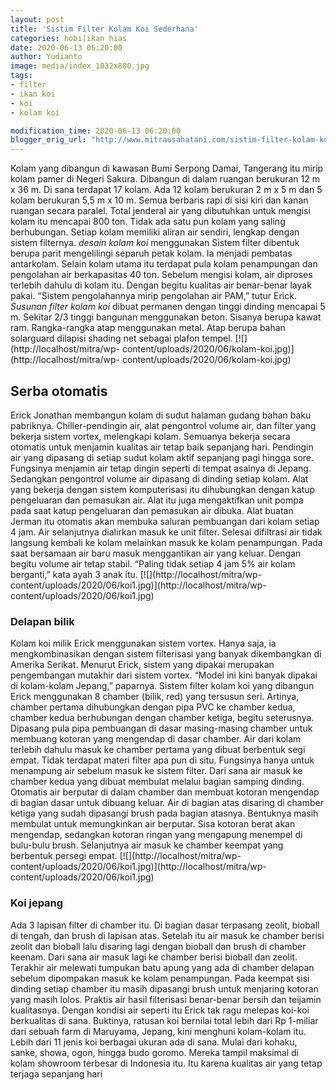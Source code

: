 ```yaml
---
layout: post
title: 'Sistim Filter Kolam Koi Sederhana'
categories: hobi|ikan hias
date: 2020-06-13 06:20:00
author: Yudianto
image: media/index_1032x800.jpg
tags:
- filter
- ikan koi
- koi
- kolam koi

modification_time: 2020-06-13 06:20:00
blogger_orig_url: "http://www.mitrausahatani.com/sistim-filter-kolam-koi-sederhana.html"
---
```


Kolam yang dibangun di kawasan Bumi Serpong Damai, Tangerang itu mirip kolam
pamer di Negeri Sakura. Dibangun di dalam ruangan berukuran 12 m x 36 m. Di
sana terdapat 17 kolam. Ada 12 kolam berukuran 2 m x 5 m dan 5 kolam berukuran
5,5 m x 10 m. Semua berbaris rapi di sisi kiri dan kanan ruangan secara
paralel. Total jenderal air yang dibutuhkan untuk mengisi kolam itu mencapai
800 ton. Tidak ada satu pun kolam yang saling berhubungan. Setiap kolam
memiliki aliran air sendiri, lengkap dengan sistem filternya. _desain kolam
koi_ menggunakan Sistem filter dibentuk berupa parit mengelilingi separuh
petak kolam. Ia menjadi pembatas antarkolam. Selain kolam utama itu terdapat
pula kolam penampungan dan pengolahan air berkapasitas 40 ton. Sebelum mengisi
kolam, air diproses terlebih dahulu di kolam itu. Dengan begitu kualitas air
benar-benar layak pakai. “Sistem pengolahannya mirip pengolahan air PAM,”
tutur Erick. _Susunan filter kolam koi_ dibuat permanen dengan tinggi dinding
mencapai 5 m. Sekitar 2/3 tinggi bangunan menggunakan beton. Sisanya berupa
kawat ram. Rangka-rangka atap menggunakan metal. Atap berupa bahan solarguard
dilapisi shading net sebagai plafon tempel. [![](http://localhost/mitra/wp-
content/uploads/2020/06/kolam-koi.jpg)](http://localhost/mitra/wp-
content/uploads/2020/06/kolam-koi.jpg)

## Serba otomatis

Erick Jonathan membangun kolam di sudut halaman gudang bahan baku pabriknya.
Chiller-pendingin air, alat pengontrol volume air, dan filter yang bekerja
sistem vortex, melengkapi kolam. Semuanya bekerja secara otomatis untuk
menjamin kualitas air tetap baik sepanjang hari. Pendingin air yang dipasang
di setiap sudut kolam aktif sepanjang pagi hingga sore. Fungsinya menjamin air
tetap dingin seperti di tempat asalnya di Jepang. Sedangkan pengontrol volume
air dipasang di dinding setiap kolam. Alat yang bekerja dengan sistem
komputerisasi itu dihubungkan dengan katup pengeluaran dan pemasukan air. Alat
itu juga mengaktifkan unit pompa pada saat katup pengeluaran dan pemasukan air
dibuka. Alat buatan Jerman itu otomatis akan membuka saluran pembuangan dari
kolam setiap 4 jam. Air selanjutnya dialirkan masuk ke unit filter. Selesai
difiltrasi air tidak langsung kembali ke kolam melainkan masuk ke kolam
penampungan. Pada saat bersamaan air baru masuk menggantikan air yang keluar.
Dengan begitu volume air tetap stabil. “Paling tidak setiap 4 jam 5% air kolam
berganti,” kata ayah 3 anak itu. [![](http://localhost/mitra/wp-
content/uploads/2020/06/koi1.jpg)](http://localhost/mitra/wp-
content/uploads/2020/06/koi1.jpg)

### Delapan bilik

Kolam koi milik Erick menggunakan sistem vortex. Hanya saja, ia
mengkombinasikan dengan sistem filterisasi yang banyak dikembangkan di Amerika
Serikat. Menurut Erick, sistem yang dipakai merupakan pengembangan mutakhir
dari sistem vortex. “Model ini kini banyak dipakai di kolam-kolam Jepang,”
paparnya. Sistem filter kolam koi yang dibangun Erick menggunakan 8 chamber
(bilik, red) yang tersusun seri. Artinya, chamber pertama dihubungkan dengan
pipa PVC ke chamber kedua, chamber kedua berhubungan dengan chamber ketiga,
begitu seterusnya. Dipasang pula pipa pembuangan di dasar masing-masing
chamber untuk membuang kotoran yang mengendap di dasar chamber. Air dari kolam
terlebih dahulu masuk ke chamber pertama yang dibuat berbentuk segi empat.
Tidak terdapat materi filter apa pun di situ. Fungsinya hanya untuk menampung
air sebelum masuk ke sistem filter. Dari sana air masuk ke chamber kedua yang
dibuat membulat melalui bagian samping dinding. Otomatis air berputar di dalam
chamber dan membuat kotoran mengendap di bagian dasar untuk dibuang keluar.
Air di bagian atas disaring di chamber ketiga yang sudah dipasangi brush pada
bagian atasnya. Bentuknya masih membulat untuk memungkinkan air berputar. Sisa
kotoran berat akan mengendap, sedangkan kotoran ringan yang mengapung menempel
di bulu-bulu brush. Selanjutnya air masuk ke chamber keempat yang berbentuk
persegi empat. [![](http://localhost/mitra/wp-
content/uploads/2020/06/koi1.jpg)](http://localhost/mitra/wp-
content/uploads/2020/06/koi1.jpg)

### Koi jepang

Ada 3 lapisan filter di chamber itu. Di bagian dasar terpasang zeolit, bioball
di tengah, dan brush di lapisan atas. Setelah itu air masuk ke chamber berisi
zeolit dan bioball lalu disaring lagi dengan bioball dan brush di chamber
keenam. Dari sana air masuk lagi ke chamber berisi bioball dan zeolit.
Terakhir air melewati tumpukan batu apung yang ada di chamber delapan sebelum
dipompakan masuk ke kolam penampungan. Pada keempat sisi dinding setiap
chamber itu masih dipasangi brush untuk menjaring kotoran yang masih lolos.
Praktis air hasil filterisasi benar-benar bersih dan teijamin kualitasnya.
Dengan kondisi air seperti itu Erick tak ragu melepas koi-koi berkualitas di
sana. Buktinya, ratusan koi bernilai total lebih dari Rp 1-miliar dari sebuah
farm di Maruyama, Jepang, kini menghuni kolam-kolam itu. Lebih dari 11 jenis
koi berbagai ukuran ada di sana. Mulai dari kohaku, sanke, showa, ogon, hingga
budo goromo. Mereka tampil maksimal di kolam showroom terbesar di Indonesia
itu. Itu karena kualitas air yang tetap terjaga sepanjang hari


